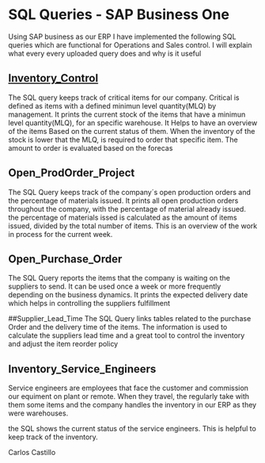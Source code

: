 # SQL Queries - SAP Business One
Using SAP business as our ERP I have implemented the following SQL queries which are functional for Operations and Sales control. I will explain what every every uploaded query does and why is it useful 

## [Inventory_Control](https://github.com/carloscastillom/SQL-Queries-SAP-Business-One/blob/main/Inventory_Control.sql)
The SQL query keeps track of critical items for our company. Critical is defined as items with a defined minimun level quantity(MLQ) by management. It prints the current stock of the items that have a minimun level quantity(MLQ), for an specific warehouse. It Helps to have an overview of the items Based on the current status of them. When the inventory of the stock is lower that the MLQ, is required to order that specific item. The amount to order is evaluated based on the forecas 

## Open_ProdOrder_Project
The SQL Query keeps track of the company´s open production orders and the percentage of materials issued. It prints all open production orders throughout the company, with the percentage of material already issued. the percentage of materials issed is calculated as  the amount  of items issued, divided by the total number of items. This is an overview of the work in process for the current week. 

## Open_Purchase_Order
The SQL Query reports the items that the company is waiting on the suppliers to send. It can be used once a week or more frequently depending on the business dynamics. It prints the expected delivery date which helps in controlling the suppliers fulfillment

##Supplier_Lead_Time
The SQL Query links tables related to the purchase Order and the delivery time of the items. The information is used to calculate the suppliers lead time and a great tool to control the inventory and adjust the item reorder policy

## Inventory_Service_Engineers
Service engineers are employees that face the customer and commission our equiment on plant or remote. When they travel, the regularly take with them some items and  the company handles the inventory in our ERP as they were warehouses.  

the SQL shows the current status of the service engineers. This is helpful to keep track of the inventory.

Carlos Castillo


